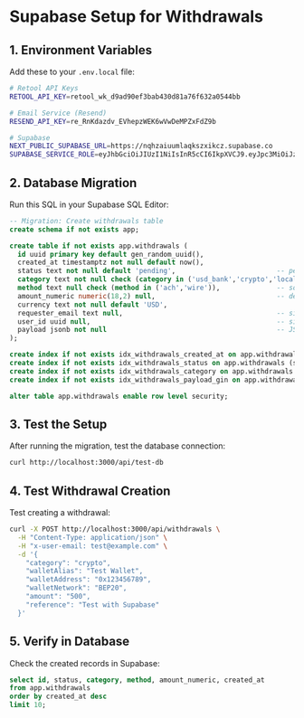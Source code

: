 # Supabase Setup for Withdrawals

## 1. Environment Variables

Add these to your `.env.local` file:

```bash
# Retool API Keys
RETOOL_API_KEY=retool_wk_d9ad90ef3bab430d81a76f632a0544bb

# Email Service (Resend)
RESEND_API_KEY=re_RnKdazdv_EVhepzWEK6wVwDeMPZxFdZ9b

# Supabase
NEXT_PUBLIC_SUPABASE_URL=https://nqhzaiuumlaqkszxikcz.supabase.co
SUPABASE_SERVICE_ROLE=eyJhbGciOiJIUzI1NiIsInR5cCI6IkpXVCJ9.eyJpc3MiOiJzdXBhYmFzZSIsInJlZiI6Im5xaHphaXV1bWxhcWtzenhpa2N6Iiwicm9sZSI6InNlcnZpY2Vfcm9sZSIsImlhdCI6MTc1NjE0NzM4OSwiZXhwIjoyMDcxNzIzMzg5fQ.uSi0XqxyJHjsXes6gvQXwapKziFcBO5EhvTRSanYA6U
```

## 2. Database Migration

Run this SQL in your Supabase SQL Editor:

```sql
-- Migration: Create withdrawals table
create schema if not exists app;

create table if not exists app.withdrawals (
  id uuid primary key default gen_random_uuid(),
  created_at timestamptz not null default now(),
  status text not null default 'pending',                         -- pending | processing | completed | failed
  category text not null check (category in ('usd_bank','crypto','local_currency')),
  method text null check (method in ('ach','wire')),              -- solo aplica a usd_bank
  amount_numeric numeric(18,2) null,                              -- derivado de amount string si se puede
  currency text not null default 'USD',
  requester_email text null,                                      -- si lo tenemos
  user_id uuid null,                                              -- si lo tenemos del auth
  payload jsonb not null                                          -- JSON crudo del formulario validado por Zod
);

create index if not exists idx_withdrawals_created_at on app.withdrawals (created_at desc);
create index if not exists idx_withdrawals_status on app.withdrawals (status);
create index if not exists idx_withdrawals_category on app.withdrawals (category);
create index if not exists idx_withdrawals_payload_gin on app.withdrawals using gin (payload);

alter table app.withdrawals enable row level security;
```

## 3. Test the Setup

After running the migration, test the database connection:

```bash
curl http://localhost:3000/api/test-db
```

## 4. Test Withdrawal Creation

Test creating a withdrawal:

```bash
curl -X POST http://localhost:3000/api/withdrawals \
  -H "Content-Type: application/json" \
  -H "x-user-email: test@example.com" \
  -d '{
    "category": "crypto",
    "walletAlias": "Test Wallet",
    "walletAddress": "0x123456789",
    "walletNetwork": "BEP20",
    "amount": "500",
    "reference": "Test with Supabase"
  }'
```

## 5. Verify in Database

Check the created records in Supabase:

```sql
select id, status, category, method, amount_numeric, created_at 
from app.withdrawals 
order by created_at desc 
limit 10;
```
